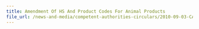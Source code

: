 ```yaml
---
title: Amendment Of HS And Product Codes For Animal Products
file_url: /news-and-media/competent-authorities-circulars/2010-09-03-CA.pdf
---
```

